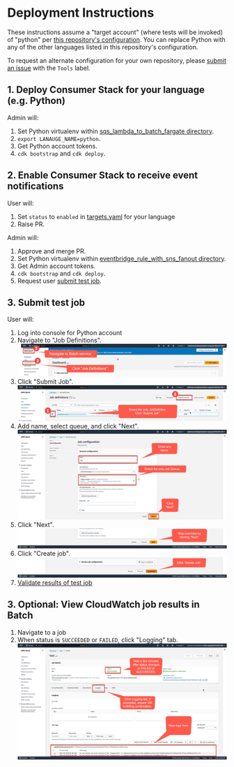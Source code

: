 # Deployment Instructions
These instructions assume a "target account" (where tests will be invoked) of "python" per [this repository's configuration](config/targets.yaml).
You can replace Python with any of the other languages listed in this repository's configuration.

To request an alternate configuration for your own repository, please [submit an issue](https://github.com/awsdocs/aws-doc-sdk-examples/issues/new?labels=type%2Fenhancement&labels=Tools&title=%5BEnhancement%5D%3A+Weathertop+Customization+Request&&) with the `Tools` label.

## 1. Deploy Consumer Stack for your language (e.g. Python)
Admin will:
1. Set Python virtualenv within [sqs_lambda_to_batch_fargate directory](sqs_lambda_to_batch_fargate).
1. `export LANAUGE_NAME=python`.
1. Get Python account tokens.
2. `cdk bootstrap` and `cdk deploy`.

## 2. Enable Consumer Stack to receive event notifications
User will:
1. Set `status` to `enabled` in [targets.yaml](config/targets.yaml) for your language
1. Raise PR.

Admin will:
1. Approve and merge PR.
1. Set Python virtualenv within [eventbridge_rule_with_sns_fanout directory](eventbridge_rule_with_sns_fanout).
1. Get Admin account tokens.
1. `cdk bootstrap` and `cdk deploy`.
1. Request user [submit test job](#3-submit-test-job).

## 3. Submit test job
User will:
1. Log into console for Python account
1. Navigate to "Job Definitions".
![](docs/validation-flow-1.jpg)
1. Click "Submit Job".
![](docs/validation-flow-2.jpg)
1. Add name, select queue, and click "Next".
![](docs/validation-flow-3.jpg)
1. Click "Next".
![](docs/validation-flow-4.jpg)
1. Click "Create job".
![](docs/validation-flow-5.jpg)
1. [Validate results of test job](#3-optional-view-test-job-results)

## 3. Optional: View CloudWatch job results in Batch
1. Navigate to a job
1. When status is `SUCCEEDED` or `FAILED`, click "Logging" tab.
![](docs/validation-flow-6.jpg)